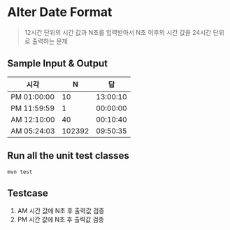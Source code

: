 # Alter Date Format
> 12시간 단위의 시간 값과 N초를 입력받아서 N초 이후의 시간 값을 24시간 단위로 출력하는 문제 

## Sample Input & Output
| 시각 | N | 답 |
|---|---|---|
| PM 01:00:00 | 10 | 13:00:10 |
| PM 11:59:59 | 1 | 00:00:00 |
| AM 12:10:00 | 40 | 00:10:40 |
| AM 05:24:03 | 102392 | 09:50:35 |

## Run all the unit test classes
```
mvn test
```

## Testcase
1. AM 시간 값에 N초 후 출력값 검증
2. PM 시간 값에 N초 후 출력값 검증